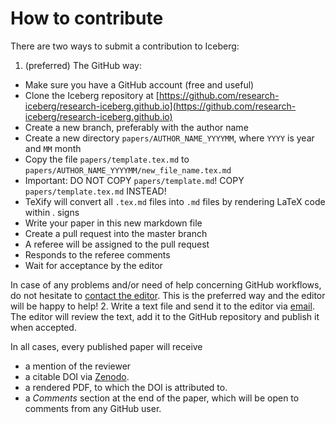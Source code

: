 # How to contribute

There are two ways to submit a contribution to Iceberg:
1. (preferred) The GitHub way:
 - Make sure you have a GitHub account (free and useful)
 - Clone the Iceberg repository at [https://github.com/research-iceberg/research-iceberg.github.io](https://github.com/research-iceberg/research-iceberg.github.io)
 - Create a new branch, preferably with the author name
 - Create a new directory `papers/AUTHOR_NAME_YYYYMM`, where `YYYY` is year and `MM` month
 - Copy the file `papers/template.tex.md` to `papers/AUTHOR_NAME_YYYYMM/new_file_name.tex.md`
 - Important: DO NOT COPY `papers/template.md`! COPY `papers/template.tex.md` INSTEAD!
 - TeXify will convert all `.tex.md` files into `.md` files by rendering LaTeX code within $.$ signs
 - Write your paper in this new markdown file
 - Create a pull request into the master branch
 - A referee will be assigned to the pull request
 - Responds to the referee comments
 - Wait for acceptance by the editor

In case of any problems and/or need of help concerning GitHub workflows, do not hesitate to
[contact the editor](mailto:research.iceberg@gmail.com). This is the preferred way and
the editor will be happy to help!
2. Write a text file and send it to the editor via [email](mailto:research.iceberg@gmail.com). The editor will review the text, add it to the GitHub repository and publish it when accepted.

In all cases, every published paper will receive
- a mention of the reviewer
- a citable DOI via [Zenodo](www.zenodo.org).
- a rendered PDF, to which the DOI is attributed to.
- a _Comments_ section at the end of the paper, which will be open to comments from any GitHub user.
